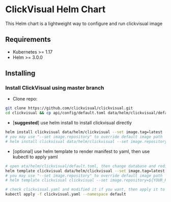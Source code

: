 # ClickVisual Helm Chart

This Helm chart is a lightweight way to configure and run clickvisual image

## Requirements

- Kubernetes >= 1.17
- Helm >= 3.0.0

## Installing 

### Install ClickVisual using master branch

- Clone repo:
```bash
git clone https://github.com/clickvisual/clickvisual.git
cd clickvisual && cp api/config/default.toml data/helm/clickvisual/default.toml
```

- [**suggested**] use helm install to install clickvisual directly
```bash
helm install clickvisual data/helm/clickvisual --set image.tag=latest --namespac default
# you may use "--set image.repository" to override default image path
# helm install clickvisual data/helm/clickvisual --set image.repository=${YOUR_HARBOR}/${PATH}/clickvisual --set image.tag=latest --namespace default
```

- [optional] use helm template to render manifest to yaml, then use kubectl to apply yaml 
```bash
# open ata/helm/clickvisual/default.toml, then change database and redis or other section configuration, then use helm to render yaml to local directory
helm template clickvisual data/helm/clickvisual --set image.tag=latest > clickvisual.yaml
# you may use "--set image.repository" to override default image path
# helm template clickvisual clickvisual --set image.repository=${YOUR_HARBOR}/${PATH}/clickvisual --set image.tag=latest > clickvisual.yaml

# check clickvisual.yaml and modified it if you want, then apply it to kubernetes with kubectl
kubectl apply -f clickvisual.yaml --namespace default
```
